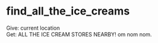 find_all_the_ice_creams
=======================
Give: current location  
Get: ALL THE ICE CREAM STORES NEARBY! om nom nom.
